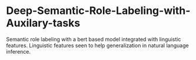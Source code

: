 # Deep-Semantic-Role-Labeling-with-Auxilary-tasks
Semantic role labeling with a bert based model integrated with linguistic features. Linguistic features seen to help generalization in natural language inference.  
